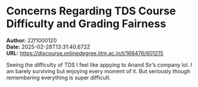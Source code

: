 # Concerns Regarding TDS Course Difficulty and Grading Fairness

**Author:** 22f1000120  
**Date:** 2025-02-28T13:31:40.672Z  
**URL:** https://discourse.onlinedegree.iitm.ac.in/t/168476/601215

Seeing the difficulty of TDS I feel like appying to Anand Sir’s company lol. I am barely surviving but enjoying every moment of it. But seriously though remembering everything is super difficult.
